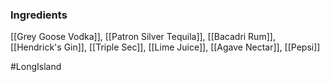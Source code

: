 ### Ingredients

[[Grey Goose Vodka]], [[Patron Silver Tequila]], [[Bacadri Rum]], [[Hendrick's Gin]], [[Triple Sec]], [[Lime Juice]], [[Agave Nectar]], [[Pepsi]]

#LongIsland
